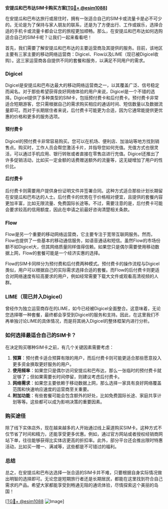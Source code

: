 **安提瓜和巴布达SIM卡购买方案[[TG💪+ @esim1088](https://t.me/s/esim1088)]**

在安提瓜和巴布达旅行或居住时，拥有一张适合自己的SIM卡或流量卡是必不可少的。无论是为了保持与家人朋友的联系，还是为了方便出行、工作或娱乐，选择合适的手机卡或流量卡都会让您的旅程更加顺畅。那么，在安提瓜和巴布达如何选购适合自己的SIM卡呢？让我们一起来看看吧！

首先，我们需要了解安提瓜和巴布达的主要运营商及其提供的服务。目前，该地区主要有三家主要的移动网络运营商：Digicel、Flow以及LIME（现已被Digicel收购）。这三家运营商各自提供不同的套餐和服务，以满足不同用户的需求。

### Digicel

Digicel是安提瓜和巴布达最大的移动网络运营商之一，以其覆盖广泛、信号稳定而闻名。对于那些希望获得良好网络体验的用户来说，Digicel是一个不错的选择。Digicel提供了多种类型的SIM卡，包括预付费卡和后付费卡。预付费卡非常适合短期游客，您只需根据自己的需求购买相应的通话时间、短信数量以及数据流量即可。而对于长期居住者来说，后付费卡可能更为合适，因为它通常能提供更优惠的价格和更多的服务选项。

#### 预付费卡
Digicel的预付费卡非常容易购买。您可以在机场、便利店、加油站等地方找到销售点。购买时，工作人员会帮您激活卡片，并指导您如何充值。充值方式也很灵活，可以通过手机应用、银行转账或者直接在零售店进行充值。Digicel还推出了许多促销活动，比如买一定金额的话费赠送额外的流量等，这无疑增加了用户的性价比。

#### 后付费卡
后付费卡则需要用户提供身份证明文件并签署合同。这种方式适合那些计划长期留在安提瓜和巴布达的人士。后付费卡的优势在于价格相对便宜，且提供的套餐内容更加丰富，比如无限流量、免费国际长途等。不过，需要注意的是，后付费卡可能会要求较高的信用额度，因此在申请之前最好咨询清楚相关条款。

### Flow

Flow是另一个重要的移动网络运营商，它主要专注于宽带互联网服务。然而，Flow也提供了一些基本的移动通信服务，如语音通话和短信。虽然Flow的市场份额不如Digicel大，但其网络质量同样值得信赖。如果您只是偶尔需要使用移动数据上网，Flow的套餐可能是一个经济实惠的选择。

Flow的SIM卡同样分为预付费和后付费两种模式。预付费卡的操作流程与Digicel类似，用户可以根据自己的实际需求选择合适的套餐。而Flow的后付费卡则更适合对网络速度有较高要求的用户，例如经常需要下载大文件或观看高清视频的人群。

### LIME（现已并入Digicel）

曾经作为独立运营商存在的LIME，如今已经被Digicel全面整合。这意味着，无论您选择哪一种套餐，最终都会享受到Digicel的服务和支持。因此，在这里我们不再单独讨论LIME的具体情况，而是将其纳入Digicel的整体框架内进行分析。

### 如何选择最适合自己的SIM卡？

在决定购买哪种SIM卡之前，有几个关键因素需要考虑：

1. **预算**：预付费卡适合预算有限的用户，而后付费卡则可能更适合那些愿意投入更多资金换取更好服务的用户。
2. **使用频率**：如果您只是偶尔访问安提瓜和巴布达，那么一张临时的预付费卡就足够了；但如果需要长时间停留，则建议考虑后付费卡。
3. **网络需求**：如果您主要依赖于移动数据上网，那么选择一家具有良好网络覆盖范围和快速响应速度的运营商至关重要。
4. **附加功能**：有些套餐可能会包含额外的好处，比如免费国际长途、家庭共享计划等等。这些都可以成为影响决策的重要因素。

### 购买途径

除了线下实体店外，现在越来越多的人开始通过线上渠道购买SIM卡。这种方式不仅节省了时间和精力，还能享受更多优惠。例如，通过官方网站或者授权经销商网站下单，往往能够获得比实体店更高的折扣率。此外，部分平台还会推出限时特惠活动，比如买一赠一、满减等，这些都是不可错过的福利。

### 总结

总之，在安提瓜和巴布达选择一张合适的SIM卡并不难，只要根据自身实际情况做出明智的选择即可。无论您是短期旅行者还是长期居民，都能在这里找到符合自己需求的产品。希望大家都能享受到畅通无阻的通讯体验，尽情探索这个美丽的岛国！

[[TG💪+ @esim1088](https://t.me/s/esim1088) ![Image](https://i.postimg.cc/4NQfJmqS/Snipaste-2025-05-13-00-14-12.png)]